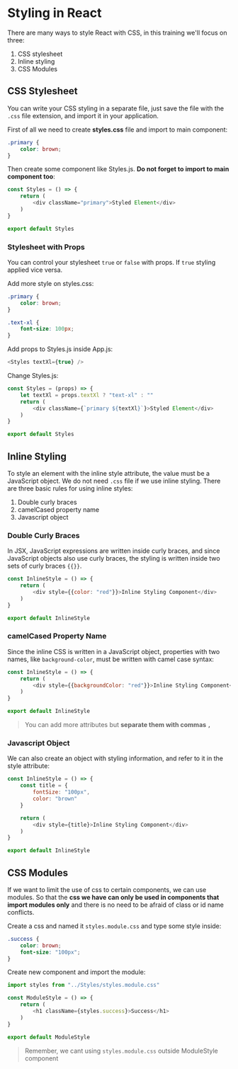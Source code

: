 # Styling in React

There are many ways to style React with CSS, in this training we'll focus on three:

1. CSS stylesheet
2. Inline styling
3. CSS Modules

## CSS Stylesheet

You can write your CSS styling in a separate file, just save the file with the `.css` file extension, and import it in your application.

First of all we need to create **styles.css** file and import to main component:

```css
.primary {
    color: brown;
}
```

Then create some component like Styles.js. **Do not forget to import to main component too**:

```js
const Styles = () => {
    return (
        <div className="primary">Styled Element</div>
    )
}

export default Styles
```

### Stylesheet with Props

You can control your stylesheet `true` or `false` with props. If `true` styling applied vice versa.

Add more style on styles.css:

```css
.primary {
    color: brown;
}

.text-xl {
    font-size: 100px;
}
```

Add props to Styles.js inside App.js:

```js
<Styles textXl={true} />
```

Change Styles.js:

```js
const Styles = (props) => {
    let textXl = props.textXl ? "text-xl" : ""
    return (
        <div className={`primary ${textXl}`}>Styled Element</div>
    )
}

export default Styles
```

## Inline Styling

To style an element with the inline style attribute, the value must be a JavaScript object. We do not need `.css` file if we use inline styling. There are three basic rules for using inline styles:

1. Double curly braces
2. camelCased property name
3. Javascript object

### Double Curly Braces

In JSX, JavaScript expressions are written inside curly braces, and since JavaScript objects also use curly braces, the styling is written inside two sets of curly braces `{{}}`.

```js
const InlineStyle = () => {
    return (
        <div style={{color: "red"}}>Inline Styling Component</div>
    )
}

export default InlineStyle
```

### camelCased Property Name

Since the inline CSS is written in a JavaScript object, properties with two names, like `background-color`, must be written with camel case syntax:

```js
const InlineStyle = () => {
    return (
        <div style={{backgroundColor: "red"}}>Inline Styling Component</div>
    )
}

export default InlineStyle
```

> You can add more attributes but **separate them with commas `,`**

### Javascript Object

We can also create an object with styling information, and refer to it in the style attribute:

```js
const InlineStyle = () => {
    const title = {
        fontSize: "100px",
        color: "brown"
    }

    return (
        <div style={title}>Inline Styling Component</div>
    )
}

export default InlineStyle
```

## CSS Modules

If we want to limit the use of css to certain components, we can use modules. So that the **css we have can only be used in components that import modules only** and there is no need to be afraid of class or id name conflicts.

Create a css and named it `styles.module.css` and type some style inside:

```css
.success {
    color: brown;
    font-size: "100px";
}
```

Create new component and import the module:

```js
import styles from "../Styles/styles.module.css"

const ModuleStyle = () => {
    return (
        <h1 className={styles.success}>Success</h1>
    )
}

export default ModuleStyle
```

> Remember, we cant using `styles.module.css` outside ModuleStyle component
